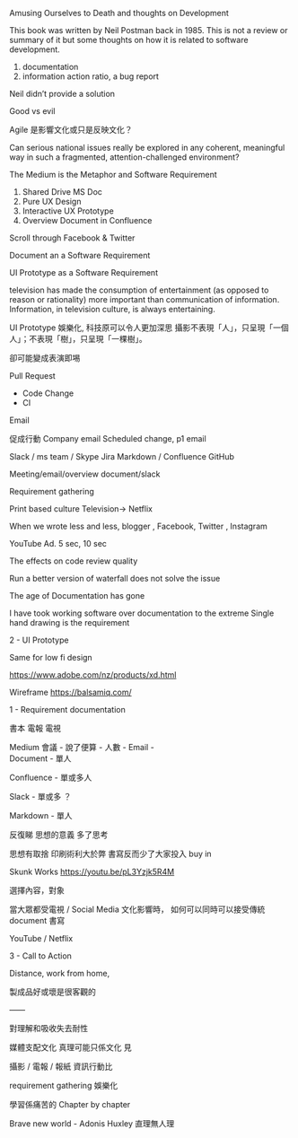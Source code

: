 Amusing  Ourselves to Death and thoughts on Development 



This book was written by Neil Postman back in 1985. This is not a review or summary of it but some thoughts on how it is related to software development.

1. documentation
1. information action ratio, a bug report


Neil didn’t provide a solution 

Good vs evil 

Agile 是影響文化或只是反映文化？

Can serious national issues really be explored in any coherent, meaningful way in such a fragmented, attention-challenged environment?

The Medium is the Metaphor and Software Requirement 

1. Shared Drive MS Doc 
2. Pure UX Design 
3. Interactive UX Prototype 
4. Overview Document in Confluence 

Scroll through Facebook & Twitter 

Document an a Software Requirement 

UI Prototype as a Software Requirement 

 television has made the consumption of entertainment (as opposed to reason or rationality) more important than communication of information. Information, in television culture, is always entertaining.

UI Prototype 娛樂化, 科技原可以令人更加深思
攝影不表現「人」，只呈現「一個人」；不表現「樹」，只呈現「一棵樹」。

 卻可能變成表演即埸 

Pull Request 
- Code Change
- CI 


Email 
  

促成行動
Company email
Scheduled change, p1 email



Slack / ms team / Skype 
Jira 
Markdown / Confluence 
GitHub 

Meeting/email/overview document/slack

Requirement gathering 

Print based culture
Television-> Netflix 

When we wrote less and less, blogger , Facebook, Twitter , Instagram 

YouTube Ad. 5 sec, 10 sec 

The effects on code review quality 


Run a better version of waterfall does not solve the issue 

The age of Documentation has gone 

I have took working software over documentation to the extreme 
Single hand drawing is the requirement 


2 - UI Prototype 

Same for low fi design

https://www.adobe.com/nz/products/xd.html

Wireframe 
https://balsamiq.com/

1 - Requirement documentation 

書本 電報 電視

Medium
會議 
	- 說了便算
	- 人數
	- 
Email
	-  
Document 
	- 單人

Confluence 
	- 單或多人
	
Slack 
	- 單或多 ？

Markdown
	- 單人


反復睇
思想的意義
多了思考

思想有取捨
印刷術利大於弊
書寫反而少了大家投入
buy in

Skunk Works 
https://youtu.be/pL3Yzjk5R4M

選擇內容，對象

當大眾都受電視 / Social Media 文化影響時，
如何可以同時可以接受傳統 document 書寫

YouTube / Netflix


3 - Call to Action 

Distance, work from home, 

製成品好或壞是很客觀的

——

對理解和吸收失去耐性

媒體支配文化
真理可能只係文化 見 

攝影 / 電報 / 報紙 
資訊行動比

requirement gathering 娛樂化

學習係痛苦的
Chapter by chapter 

Brave new world - Adonis Huxley 
直理無人理



